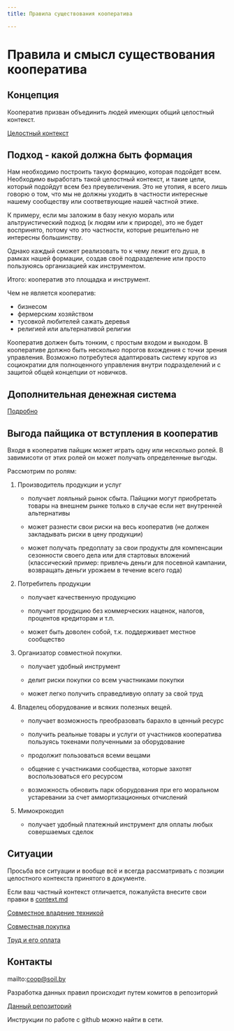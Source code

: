 ```yaml
---
title: Правила существования кооператива

---
```


Правила и смысл существования кооператива
=========================================

Концепция
---------

Кооператив призван объединить людей имеющих общий целостный контекст.

[Целостный контекст](context.md) 


Подход - какой должна быть формация
-----------------------------------

Нам необходимо построить такую формацию, которая подойдет всем. 
Необходимо выработать такой целостный контекст, и такие цели, который подойдут всем без преувеличения.
Это не утопия, я всего лишь говорю о том, что мы не должны уходить в частности 
интересные нашему сообществу или соответвующие нашей частной этике.

К примеру, если мы заложим в базу некую мораль или альтруистический подход (к людям или к природе), 
это не будет воспринято, потому что это частности, которые решительно не интересны большинству.

Однако каждый сможет реализовать то к чему лежит его душа, в рамках нашей формации, создав своё подразделение 
или просто пользуюясь организацией как инструментом.

Итого: кооператив это площадка и инструмент.

Чем не является кооператив:
 - бизнесом
 - фермерским хозяйством
 - тусовкой любителей сажать деревья  
 - религией или альтернативой религии
 
Кооператив должен быть тонким, с простым входом и выходом.
В кооперативе должно быть несколько порогов вхождения с точки зрения управления. 
Возможно потребутеся адаптировать систему кругов из социократии для полноценного управления внутри подразделений 
и с защитой общей концепции от новичков.


Дополнительная денежная система
-------------------------------

[Подробно](money)


Выгода пайщика от вступления в кооператив
-----------------------------------------

Входя в кооператив пайщик может играть одну или несколько ролей.
В завимисоти от этих ролей он может получать определенные выгоды.

Рассмотрим по ролям:

1. Производитель продукции и услуг
    - получает лояльный рынок сбыта. 
    Пайщики могут приобретать товары на внешнем рынке только в случае если нет внутренней альтернативы
 
    - может разнести свои риски на весь кооператив (не должен закладывать риски в цену продукции)
 
    - может получать предоплату за свои продукты для компенсации сезонности своего дела или для стартовых вложений 
    (классический пример: привлечь деньги для посевной кампании, возвращать деньги урожаем в течение всего года)
 
2. Потребитель продукции
    - получает качественную продукцию
 
    - получает проудкцию без коммерческих наценок, налогов, процентов кредиторам и т.п.
 
    - может быть доволен собой, т.к. поддерживает местное сообщество
 
3. Организатор совместной покупки.

    - получает удобный инструмент
 
    - делит риски покупки со всем участниками покупки
 
    - может легко получить справедливую оплату за свой труд

4. Владелец оборудование и всяких полезных вещей.

    - получает возможность преобразовать барахло в ценный ресурс
 
    - получить реальные товары и услуги от участников кооператива пользуясь токенами полученными за оборудование
  
    - продолжит пользоваться всеми вещами
  
    - общение с участниками сообщества, которые захотят воспользоваться его ресурсом
  
    - возможность обновить парк оборудования при его моральном устаревании за счет аммортизационных отчислений 

5. Мимокрокодил

    - получает удобный платежный инструмент для оплаты любых совершаемых сделок
  

Ситуации
--------

Просьба все ситуации и вообще всё и всегда рассматривать с позиции целостного контекста принятого в документе.

Если ваш частный контекст отличается, пожалуйста внесите свои правки в [context.md](https://github.com/soil-coop/coop-rules/edit/master/context.md)


[Совместное владение техникой](cases/joint-ownership)

[Совместная покупка](cases/joint-purchase)

[Труд и его оплата](cases/work)





Контакты
--------


mailto:coop@soil.by


Разработка данных правил происходит путем комитов в репозиторий 
 
[Данный репозиторий](https://github.com/soil-coop/coop-rules)

Инструкции по работе с github можно найти в сети.
